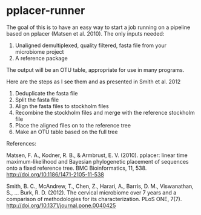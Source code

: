 # pplacer-runner

The goal of this is to have an easy way to start a job running on a pipeline based on pplacer (Matsen et al. 2010).
The only inputs needed:
  1. Unaligned demultiplexed, quality filtered, fasta file from your microbiome project
  2. A reference package

The output will be an OTU table, appropriate for use in many programs.

Here are the steps as I see them and as presented in Smith et al. 2012
  1. Deduplicate the fasta file
  2. Split the fasta file
  3. Align the fasta files to stockholm files
  4. Recombine the stockholm files and merge with the reference stockholm file
  5. Place the aligned files on to the reference tree
  6. Make an OTU table based on the full tree
  

References:

Matsen, F. A., Kodner, R. B., & Armbrust, E. V. (2010). pplacer: linear time maximum-likelihood and Bayesian phylogenetic 
  placement of sequences onto a fixed reference tree. BMC Bioinformatics, 11, 538. http://doi.org/10.1186/1471-2105-11-538

Smith, B. C., McAndrew, T., Chen, Z., Harari, A., Barris, D. M., Viswanathan, S., … Burk, R. D. (2012). The cervical microbiome
  over 7 years and a comparison of methodologies for its characterization. PLoS ONE, 7(7).
  http://doi.org/10.1371/journal.pone.0040425

